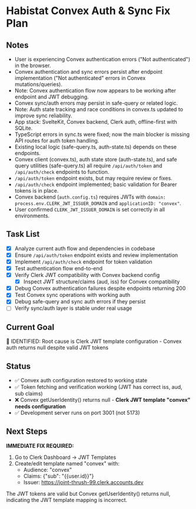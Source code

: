 # Habistat Convex Auth & Sync Fix Plan

## Notes
- User is experiencing Convex authentication errors ("Not authenticated") in the browser.
- Convex authentication and sync errors persist after endpoint implementation ("Not authenticated" errors in Convex mutations/queries).
- Note: Convex authentication flow now appears to be working after endpoint and JWT debugging.
- Convex sync/auth errors may persist in safe-query or related logic.
- Note: Auth state tracking and race conditions in convex.ts updated to improve sync reliability.
- App stack: SvelteKit, Convex backend, Clerk auth, offline-first with SQLite.
- TypeScript errors in sync.ts were fixed; now the main blocker is missing API routes for auth token handling.
- Existing local logic (safe-query.ts, auth-state.ts) depends on these endpoints.
- Convex client (convex.ts), auth state store (auth-state.ts), and safe query utilities (safe-query.ts) all require `/api/auth/token` and `/api/auth/check` endpoints to function.
- `/api/auth/token` endpoint exists, but may require review or fixes.
- `/api/auth/check` endpoint implemented; basic validation for Bearer tokens is in place.
- Convex backend (`auth.config.ts`) requires JWTs with `domain: process.env.CLERK_JWT_ISSUER_DOMAIN` and `applicationID: "convex"`.
- User confirmed `CLERK_JWT_ISSUER_DOMAIN` is set correctly in all environments.

## Task List
- [x] Analyze current auth flow and dependencies in codebase
- [x] Ensure `/api/auth/token` endpoint exists and review implementation
- [x] Implement `/api/auth/check` endpoint for token validation
- [x] Test authentication flow end-to-end
- [x] Verify Clerk JWT compatibility with Convex backend config
  - [x] Inspect JWT structure/claims (aud, iss) for Convex compatibility
- [x] Debug Convex authentication failures despite endpoints returning 200
- [x] Test Convex sync operations with working auth
- [x] Debug safe-query and sync auth errors if they persist
- [ ] Verify sync/auth layer is stable under real usage

## Current Goal
🔧 IDENTIFIED: Root cause is Clerk JWT template configuration - Convex auth returns null despite valid JWT tokens

## Status
- ✅ Convex auth configuration restored to working state
- ✅ Token fetching and verification working (JWT has correct iss, aud, sub claims)
- ❌ Convex getUserIdentity() returns null - **Clerk JWT template "convex" needs configuration**
- ✅ Development server runs on port 3001 (not 5173)

## Next Steps
**IMMEDIATE FIX REQUIRED:**
1. Go to Clerk Dashboard → JWT Templates
2. Create/edit template named "convex" with:
   - Audience: "convex"  
   - Claims: {"sub": "{{user.id}}"}
   - Issuer: https://joint-thrush-99.clerk.accounts.dev

The JWT tokens are valid but Convex getUserIdentity() returns null, indicating the JWT template mapping is incorrect.